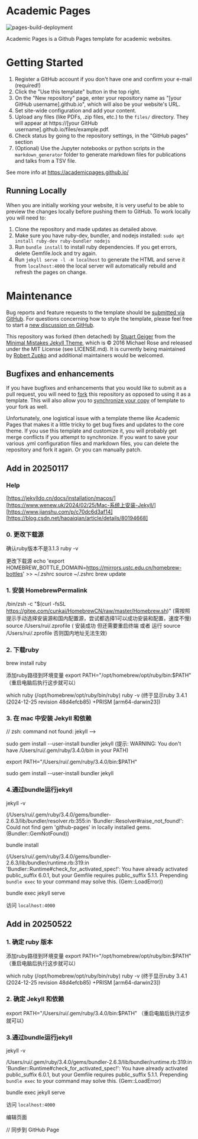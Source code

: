 
# Academic Pages

![pages-build-deployment](https://github.com/academicpages/academicpages.github.io/actions/workflows/pages/pages-build-deployment/badge.svg)

Academic Pages is a Github Pages template for academic websites.


# Getting Started

1. Register a GitHub account if you don't have one and confirm your e-mail (required!)
1. Click the "Use this template" button in the top right.
1. On the "New repository" page, enter your repository name as "[your GitHub username].github.io", which will also be your website's URL.
1. Set site-wide configuration and add your content.
1. Upload any files (like PDFs, .zip files, etc.) to the `files/` directory. They will appear at https://[your GitHub username].github.io/files/example.pdf.  
1. Check status by going to the repository settings, in the "GitHub pages" section
1. (Optional) Use the Jupyter notebooks or python scripts in the `markdown_generator` folder to generate markdown files for publications and talks from a TSV file.

See more info at https://academicpages.github.io/

## Running Locally

When you are initially working your website, it is very useful to be able to preview the changes locally before pushing them to GitHub. To work locally you will need to:

1. Clone the repository and made updates as detailed above.
1. Make sure you have ruby-dev, bundler, and nodejs installed: `sudo apt install ruby-dev ruby-bundler nodejs`
1. Run `bundle install` to install ruby dependencies. If you get errors, delete Gemfile.lock and try again.
1. Run `jekyll serve -l -H localhost` to generate the HTML and serve it from `localhost:4000` the local server will automatically rebuild and refresh the pages on change.


# Maintenance 

Bug reports and feature requests to the template  should be [submitted via GitHub](https://github.com/academicpages/academicpages.github.io/issues/new/choose). For questions concerning how to style the template, please feel free to start a [new discussion on GitHub](https://github.com/academicpages/academicpages.github.io/discussions).

This repository was forked (then detached) by [Stuart Geiger](https://github.com/staeiou) from the [Minimal Mistakes Jekyll Theme](https://mmistakes.github.io/minimal-mistakes/), which is © 2016 Michael Rose and released under the MIT License (see LICENSE.md). It is currently being maintained by [Robert Zupko](https://github.com/rjzupkoii) and additional maintainers would be welcomed.

## Bugfixes and enhancements

If you have bugfixes and enhancements that you would like to submit as a pull request, you will need to [fork](https://docs.github.com/en/pull-requests/collaborating-with-pull-requests/working-with-forks/fork-a-repo) this repository as opposed to using it as a template. This will also allow you to [synchronize your copy](https://docs.github.com/en/pull-requests/collaborating-with-pull-requests/working-with-forks/syncing-a-fork) of template to your fork as well.

Unfortunately, one logistical issue with a template theme like Academic Pages that makes it a little tricky to get bug fixes and updates to the core theme. If you use this template and customize it, you will probably get merge conflicts if you attempt to synchronize. If you want to save your various .yml configuration files and markdown files, you can delete the repository and fork it again. Or you can manually patch.





## Add in 20250117

### Help

[https://jekylldo.cn/docs/installation/macos/]
[https://www.wenew.uk/2024/02/25/Mac-系统上安装-Jekyll/]
[https://www.jianshu.com/p/c70dc6d3af14]
[https://blog.csdn.net/haoaiqian/article/details/80194668]

### 0. 更改下载源
确认ruby版本不是3.1.3
ruby -v

更改下载源
echo 'export HOMEBREW_BOTTLE_DOMAIN=https://mirrors.ustc.edu.cn/homebrew-bottles' >> ~/.zshrc
source ~/.zshrc
brew update

### 1. 安装 HomebrewPermalink
<!-- /bin/bash -c "$(curl -fsSL https://raw.githubusercontent.com/Homebrew/install/HEAD/install.sh)" -->
/bin/zsh -c "$(curl -fsSL https://gitee.com/cunkai/HomebrewCN/raw/master/Homebrew.sh)"
(需按照提示手动选择安装源和国内配置源，尝试都选择1可以成功安装和配置，速度不慢)
source /Users/rui/.zprofile
( 安装成功 但还需要重启终端 或者 运行 source /Users/rui/.zprofile   否则国内地址无法生效)

### 2. 下载ruby
brew install ruby

<!-- // Error: No previously deleted formula found.
rm -rf /usr/local/Homebrew/Library/Taps/homebrew/homebrew-core
brew update -->

添加ruby路径到环境变量
export PATH="/opt/homebrew/opt/ruby/bin:$PATH" （重启电脑后执行这步就可以）
<!-- echo 'export PATH="/opt/homebrew/opt/ruby/bin:$PATH"' >> ~/.zshrc
source ~/.zshrc -->

which ruby 
(/opt/homebrew/opt/ruby/bin/ruby)
ruby -v
(终于显示ruby 3.4.1 (2024-12-25 revision 48d4efcb85) +PRISM [arm64-darwin23])

### 3. 在 mac 中安装 Jekyll 和依赖
// zsh: command not found: jekyll -->

sudo gem install --user-install bundler jekyll
(提示: WARNING:  You don't have /Users/rui/.gem/ruby/3.4.0/bin in your PATH)

export PATH="/Users/rui/.gem/ruby/3.4.0/bin:$PATH"
<!-- echo 'export PATH="/Users/rui/.gem/ruby/3.4.0/bin:$PATH"' >> ~/.zshrc
source ~/.zshrc -->

sudo gem install --user-install bundler jekyll

### 4.通过bundle运行jekyll
jekyll -v

(/Users/rui/.gem/ruby/3.4.0/gems/bundler-2.6.3/lib/bundler/resolver.rb:355:in 'Bundler::Resolver#raise_not_found!': Could not find gem 'github-pages' in locally installed gems. (Bundler::GemNotFound))

bundle install

(/Users/rui/.gem/ruby/3.4.0/gems/bundler-2.6.3/lib/bundler/runtime.rb:319:in 'Bundler::Runtime#check_for_activated_spec!': You have already activated public_suffix 6.0.1, but your Gemfile requires public_suffix 5.1.1. Prepending `bundle exec` to your command may solve this. (Gem::LoadError))

bundle exec jekyll serve

访问 `localhost:4000` 


## Add in 20250522

### 1.  确定 ruby 版本

添加ruby路径到环境变量
export PATH="/opt/homebrew/opt/ruby/bin:$PATH" （重启电脑后执行这步就可以）
<!-- echo 'export PATH="/opt/homebrew/opt/ruby/bin:$PATH"' >> ~/.zshrc
source ~/.zshrc -->

which ruby 
(/opt/homebrew/opt/ruby/bin/ruby)
ruby -v
(终于显示ruby 3.4.1 (2024-12-25 revision 48d4efcb85) +PRISM [arm64-darwin23])

### 2.  确定 Jekyll 和依赖

export PATH="/Users/rui/.gem/ruby/3.4.0/bin:$PATH" （重启电脑后执行这步就可以）

### 3.通过bundle运行jekyll
jekyll -v

/Users/rui/.gem/ruby/3.4.0/gems/bundler-2.6.3/lib/bundler/runtime.rb:319:in 'Bundler::Runtime#check_for_activated_spec!': You have already activated public_suffix 6.0.1, but your Gemfile requires public_suffix 5.1.1. Prepending `bundle exec` to your command may solve this. (Gem::LoadError)

bundle exec jekyll serve

访问 `localhost:4000` 

编辑页面

// 同步到 GitHub Page
